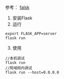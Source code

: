参考：
[falsk](https://dormousehole.readthedocs.io/en/latest/quickstart.html)

1. 安装Flask
2. 运行
```
export FLASK_APP=server
flask run
```

3. 使用

```
//本机调试
flask run
//局域网内调试
flask run --host=0.0.0.0
```

